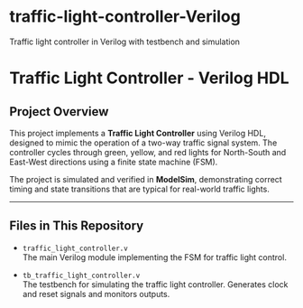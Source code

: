# traffic-light-controller-Verilog
Traffic light controller in Verilog with testbench and simulation
# Traffic Light Controller - Verilog HDL

## Project Overview

This project implements a **Traffic Light Controller** using Verilog HDL, designed to mimic the operation of a two-way traffic signal system. The controller cycles through green, yellow, and red lights for North-South and East-West directions using a finite state machine (FSM).

The project is simulated and verified in **ModelSim**, demonstrating correct timing and state transitions that are typical for real-world traffic lights.

---

## Files in This Repository

- `traffic_light_controller.v`  
  The main Verilog module implementing the FSM for traffic light control.

- `tb_traffic_light_controller.v`  
  The testbench for simulating the traffic light controller. Generates clock and reset signals and monitors outputs.
